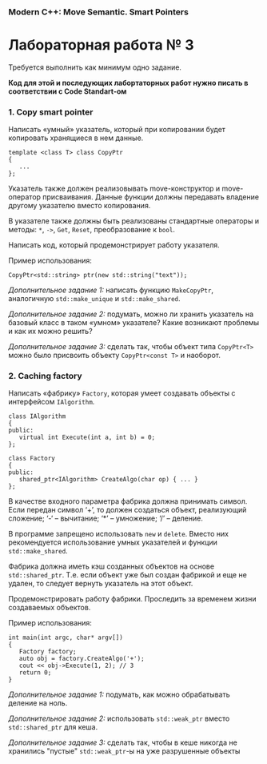 ### Modern C++: Move Semantic. Smart Pointers
# Лабораторная работа № 3

Требуется выполнить как минимум одно задание.

**Код для этой и последующих лабортаторных работ нужно писать в соответствии с Code Standart-ом**

### 1. Copy smart pointer

Написать «умный» указатель, который при копировании будет копировать хранящиеся в нем данные.

```
template <class T> class CopyPtr
{
   ...
};
```

Указатель также должен реализовывать move-конструктор и move-оператор присваивания. Данные функции должны передавать владение другому указателю вместо копирования.

В указателе также должны быть реализованы стандартные операторы и методы: `*`, `->`, `Get`, `Reset`, преобразование к `bool`.

Написать код, который продемонстрирует работу указателя.

Пример использования:

```
CopyPtr<std::string> ptr(new std::string("text"));
```

*Дополнительное задание 1:* написать функцию `MakeCopyPtr`, аналогичную `std::make_unique` и `std::make_shared`.

*Дополнительное задание 2:* подумать, можно ли хранить указатель на базовый класс в таком «умном» указателе? Какие возникают проблемы и как их можно решить?

*Дополнительное задание 3:* сделать так, чтобы объект типа `CopyPtr<T>` можно было присвоить объекту `CopyPtr<const T>` и наоборот.
 
###	2. Caching factory

Написать «фабрику» `Factory`, которая умеет создавать объекты с интерфейсом `IAlgorithm`.

```
class IAlgorithm
{
public:
   virtual int Execute(int a, int b) = 0;
};

class Factory
{
public:
   shared_ptr<IAlgorithm> CreateAlgo(char op) { ... }
};
```

В качестве входного параметра фабрика должна принимать символ. Если передан символ ‘+’, то должен создаться объект, реализующий сложение; ‘-‘ – вычитание; ‘\*’ – умножение; ‘/’ – деление.

В программе запрещено использовать `new` и `delete`. Вместо них рекомендуется использование умных указателей и функции `std::make_shared`.

Фабрика должна иметь кэш созданных объектов на основе `std::shared_ptr`. Т.е. если объект уже был создан фабрикой и еще не удален, то следует вернуть указатель на этот объект.

Продемонстрировать работу фабрики. Проследить за временем жизни создаваемых объектов.

Пример использования:

```
int main(int argc, char* argv[])
{
   Factory factory;
   auto obj = factory.CreateAlgo('+');
   cout << obj->Execute(1, 2); // 3
   return 0;
}
```
*Дополнительное задание 1:* подумать, как можно обрабатывать деление на ноль.

*Дополнительное задание 2:* использовать `std::weak_ptr` вместо `std::shared_ptr` для кеша.

*Дополнительное задание 3:* сделать так, чтобы в кеше никогда не хранились "пустые" `std::weak_ptr`-ы на уже разрушенные объекты
